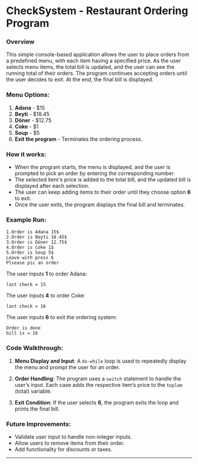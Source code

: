 

# CheckSystem - Restaurant Ordering Program

### Overview

This simple console-based application allows the user to place orders from a predefined menu, with each item having a specified price. As the user selects menu items, the total bill is updated, and the user can see the running total of their orders. The program continues accepting orders until the user decides to exit. At the end, the final bill is displayed.

### Menu Options:

1. **Adana** - $15
2. **Beyti** - $18.45
3. **Döner** - $12.75
4. **Coke** - $1
5. **Soup** - $5
6. **Exit the program** - Terminates the ordering process.

### How it works:

- When the program starts, the menu is displayed, and the user is prompted to pick an order by entering the corresponding number.
- The selected item's price is added to the total bill, and the updated bill is displayed after each selection.
- The user can keep adding items to their order until they choose option **6** to exit.
- Once the user exits, the program displays the final bill and terminates.

### Example Run:

```
1.Order is Adana 15$
2.Order is Beyti 18.45$
3.Order is Döner 12.75$
4.Order is Coke 1$
5.Order is Soup 5$
Leave with press 6
Plsease pic an order
```

The user inputs **1** to order Adana:

```
last check = 15
```

The user inputs **4** to order Coke:

```
last check = 16
```

The user inputs **6** to exit the ordering system:

```
Order is done
bill is = 16
```

### Code Walkthrough:

1. **Menu Display and Input**: A `do-while` loop is used to repeatedly display the menu and prompt the user for an order.
   
2. **Order Handling**: The program uses a `switch` statement to handle the user’s input. Each case adds the respective item’s price to the `toplam` (total) variable.

3. **Exit Condition**: If the user selects **6**, the program exits the loop and prints the final bill.

### Future Improvements:

- Validate user input to handle non-integer inputs.
- Allow users to remove items from their order.
- Add functionality for discounts or taxes.

---

